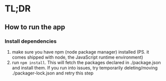 #  TL;DR
## How to run the app
### Install dependencies
1. make sure you have npm (node package manager) installed (PS. it comes shipped with node, the JavaScript runtime environment)
2. run `npm install`. This will fetch the packages declared in ./package.json and install them. If you run into issues, try temporarily deleting/moving ./packager-lock.json and retry this step